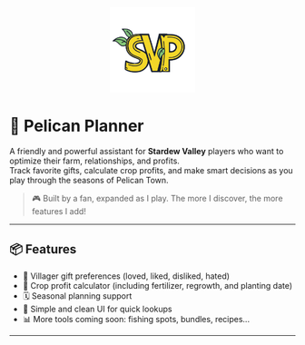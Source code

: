 <p align="center">
  <img src="assets/logo.png" width="150"/>
</p>

# 🌾 Pelican Planner

A friendly and powerful assistant for **Stardew Valley** players who want to optimize their farm, relationships, and profits.  
Track favorite gifts, calculate crop profits, and make smart decisions as you play through the seasons of Pelican Town.

> 🎮 Built by a fan, expanded as I play. The more I discover, the more features I add!

---

## 📦 Features

- 🧡 Villager gift preferences (loved, liked, disliked, hated)
- 🌽 Crop profit calculator (including fertilizer, regrowth, and planting date)
- 🗓 Seasonal planning support
- 🧠 Simple and clean UI for quick lookups
- 📊 More tools coming soon: fishing spots, bundles, recipes...

---
